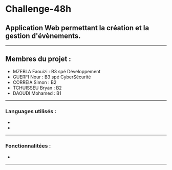 # Challenge-48h
## Application Web permettant la création et la gestion d'évènements.

***

## Membres du projet : 
- MZEBLA Faouizi : B3 spé Développement
- GUERFI Nour : B3 spé CyberSécurité
- CORREIA Simon : B2
- TCHUISSEU Bryan : B2
- DAOUDI Mohamed : B1

***

### Languages utilisés :
-
-

***
### Fonctionnalitées :
- 

***




